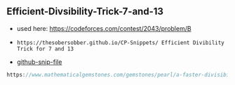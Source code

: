 
## Efficient-Divsibility-Trick-7-and-13

-  used here: https://codeforces.com/contest/2043/problem/B
- ```
  https://thesobersobber.github.io/CP-Snippets/ Efficient Divibility Trick for 7 and 13
  ```
- [github-snip-file](https://github.com/theSoberSobber/CP-Snippets/blob/main/snippets.json#L109)

```cpp
https://www.mathematicalgemstones.com/gemstones/pearl/a-faster-divisibility-rule-for-7/

```
